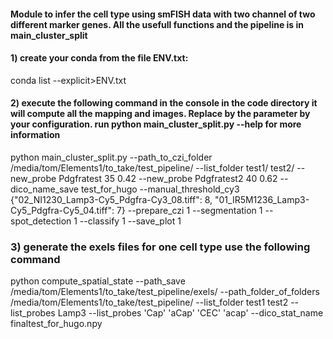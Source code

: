 



#### Module to infer the cell type using smFISH data with two channel of two different marker genes. All the usefull functions and the pipeline is in main_cluster_split


#### 1) create your conda from the file ENV.txt: 
conda list --explicit>ENV.txt

#### 2) execute the following command in the console in the code directory it will compute all the mapping and images. Replace by the parameter by your configuration.  run  python main_cluster_split.py --help for more information

python main_cluster_split.py --path_to_czi_folder /media/tom/Elements1/to_take/test_pipeline/ --list_folder test1/ test2/ --new_probe Pdgfratest 35 0.42 --new_probe Pdgfratest2 40 0.62  --dico_name_save test_for_hugo    --manual_threshold_cy3 {"02_NI1230_Lamp3-Cy5_Pdgfra-Cy3_08.tiff": 8, "01_IR5M1236_Lamp3-Cy5_Pdgfra-Cy5_04.tiff": 7} --prepare_czi 1 --segmentation 1 --spot_detection 1 --classify 1 --save_plot 1

### 3) generate the exels files for one cell type use the following command

python compute_spatial_state --path_save /media/tom/Elements1/to_take/test_pipeline/exels/ --path_folder_of_folders /media/tom/Elements1/to_take/test_pipeline/ --list_folder test1 test2 --list_probes Lamp3 --list_probes 'Cap' 'aCap' 'CEC' 'acap' --dico_stat_name finaltest_for_hugo.npy


